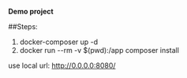 **Demo project**

##Steps:
1. docker-composer up -d
2. docker run --rm -v $(pwd):/app composer install

use local url: http://0.0.0.0:8080/
